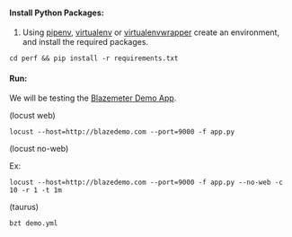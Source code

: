 
#### Install Python Packages:

1. Using [pipenv](https://pipenv.readthedocs.io/en/latest/), [virtualenv](https://virtualenv.pypa.io/en/latest/) or [virtualenvwrapper](https://virtualenvwrapper.readthedocs.io/en/latest/) create an environment, and install the required packages.

```
cd perf && pip install -r requirements.txt
```

#### Run:

We will be testing the [Blazemeter Demo App](http://blazedemo.com).

(locust web)
```
locust --host=http://blazedemo.com --port=9000 -f app.py
```

(locust no-web)

Ex:
```
locust --host=http://blazedemo.com --port=9000 -f app.py --no-web -c 10 -r 1 -t 1m
```

(taurus)
```
bzt demo.yml
```
